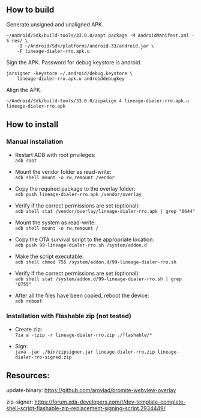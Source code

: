 ## How to build

Generate unsigned and unaligned APK.
```
~/Android/Sdk/build-tools/33.0.0/aapt package -M AndroidManifest.xml -S res/ \
    -I ~/Android/Sdk/platforms/android-33/android.jar \
    -F lineage-dialer-rro.apk.u
```

Sign the APK. Password for debug keystore is android.
```
jarsigner -keystore ~/.android/debug.keystore \
    lineage-dialer-rro.apk.u androiddebugkey
```

Align the APK.
```
~/Android/Sdk/build-tools/33.0.0/zipalign 4 lineage-dialer-rro.apk.u lineage-dialer-rro.apk
```

## How to install

### Manual installation
* Restart ADB with root privileges:  
`adb root`

* Mount the vendor folder as read-write:  
`adb shell mount -o rw,remount /vendor`

* Copy the required package to the overlay folder:  
`adb push lineage-dialer-rro.apk /vendor/overlay`

* Verify if the correct permissions are set (optional):  
`adb shell stat /vendor/overlay/lineage-dialer-rro.apk | grep "0644"`

* Mount the system as read-write:  
`adb shell mount -o rw,remount /`

* Copy the OTA survival script to the appropriate location:  
`adb push 99-lineage-dialer-rro.sh /system/addon.d`

* Make the script executable:  
`adb shell chmod 755 /system/addon.d/99-lineage-dialer-rro.sh`

* Verify if the correct permissions are set (optional):  
`adb shell stat /system/addon.d/99-lineage-dialer-rro.sh | grep "0755"`

* After all the files have been copied, reboot the device:  
`adb reboot`

### Installation with Flashable zip (not tested)
* Create zip:  
`7za a -tzip -r lineage-dialer-rro.zip ./flashable/*`

* Sign:  
`java -jar ./bin/zipsigner.jar lineage-dialer-rro.zip lineage-dialer-rro-signed.zip`


## Resources:
update-binary: https://github.com/arovlad/bromite-webview-overlay

zip-signer: https://forum.xda-developers.com/t/dev-template-complete-shell-script-flashable-zip-replacement-signing-script.2934449/
